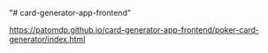 "# card-generator-app-frontend" 

https://patomdp.github.io/card-generator-app-frontend/poker-card-generator/index.html
